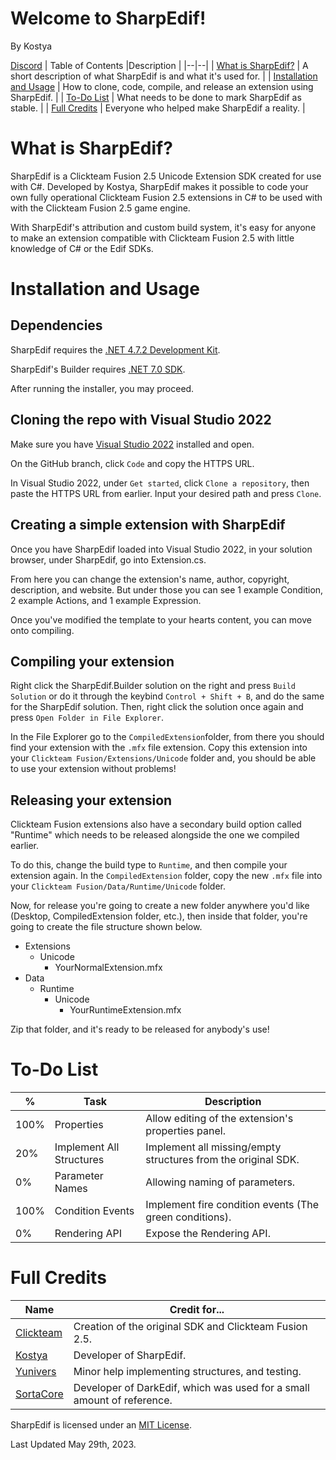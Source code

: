 
#  Welcome to SharpEdif!

By Kostya

[Discord](https://www.discord.com/invite/wsH3KNtvvJ)
| Table of Contents |Description  |
|--|--|
| [What is SharpEdif?](https://github.com/CTFAK/SharpEdif#what-is-sharpedif) | A short description of what SharpEdif is and what it's used for. |
| [Installation and Usage](https://github.com/CTFAK/SharpEdif#installation-and-usage)  | How to clone, code, compile, and release an extension using SharpEdif.  |
| [To-Do List](https://github.com/CTFAK/SharpEdif#to-do-list) | What needs to be done to mark SharpEdif as stable. |
| [Full Credits](https://github.com/CTFAK/SharpEdif#full-credits) | Everyone who helped make SharpEdif a reality. |

#  What is SharpEdif?

SharpEdif is a Clickteam Fusion 2.5 Unicode Extension SDK created for use with C#. Developed by Kostya, SharpEdif makes it possible to code your own fully operational Clickteam Fusion 2.5 extensions in C# to be used with with the Clickteam Fusion 2.5 game engine.

With SharpEdif's attribution and custom build system, it's easy for anyone to make an extension compatible with Clickteam Fusion 2.5 with little knowledge of C# or the Edif SDKs.

#  Installation and Usage

##  Dependencies

SharpEdif requires the [.NET 4.7.2 Development Kit](https://dotnet.microsoft.com/en-us/download/dotnet-framework/net472).

SharpEdif's Builder requires [.NET 7.0 SDK](https://dotnet.microsoft.com/en-us/download/dotnet/7.0).

After running the installer, you may proceed.

##  Cloning the repo with Visual Studio 2022

Make sure you have [Visual Studio 2022](https://visualstudio.microsoft.com/) installed and open.

On the GitHub branch, click `Code` and copy the HTTPS URL.

In Visual Studio 2022, under `Get started`, click `Clone a repository`, then paste the HTTPS URL from earlier. Input your desired path and press `Clone`.

##  Creating a simple extension with SharpEdif

Once you have SharpEdif loaded into Visual Studio 2022, in your solution browser, under SharpEdif, go into Extension.cs.

From here you can change the extension's name, author, copyright, description, and website. But under those you can see 1 example Condition, 2 example Actions, and 1 example Expression.

Once you've modified the template to your hearts content, you can move onto compiling.

##  Compiling your extension

Right click the SharpEdif.Builder solution on the right and press `Build Solution` or do it through the keybind `Control + Shift + B`, and do the same for the SharpEdif solution. Then, right click the solution once again and press `Open Folder in File Explorer`.

In the File Explorer go to the `CompiledExtension`folder, from there you should find your extension with the `.mfx` file extension. Copy this extension into your `Clickteam Fusion/Extensions/Unicode` folder and, you should be able to use your extension without problems!

##  Releasing your extension

Clickteam Fusion extensions also have a secondary build option called "Runtime" which needs to be released alongside the one we compiled earlier.

To do this, change the build type to `Runtime`, and then compile your extension again. In the `CompiledExtension` folder, copy the new `.mfx` file into your `Clickteam Fusion/Data/Runtime/Unicode` folder.

Now, for release you're going to create a new folder anywhere you'd like (Desktop, CompiledExtension folder, etc.), then inside that folder, you're going to create the file structure shown below.

 - Extensions
	 - Unicode
		 - YourNormalExtension.mfx
 - Data
	 - Runtime
		 - Unicode
			 - YourRuntimeExtension.mfx

Zip that folder, and it's ready to be released for anybody's use!

#  To-Do List

|%| Task |Description
|--|--|--|
| 100% | Properties | Allow editing of the extension's properties panel. |
| 20% | Implement All Structures | Implement all missing/empty structures from the original SDK. 
| 0% | Parameter Names | Allowing naming of parameters. |
| 100% | Condition Events | Implement fire condition events (The green conditions). |
| 0% | Rendering API | Expose the Rendering API. ||

#  Full Credits

|Name| Credit for... |
|--|--|
| [Clickteam](https://www.clickteam.com/) | Creation of the original SDK and Clickteam Fusion 2.5. |
| [Kostya](https://github.com/1987kostya1) | Developer of SharpEdif. |
| [Yunivers](https://github.com/AITYunivers) | Minor help implementing structures, and testing. |
| [SortaCore](https://github.com/SortaCore) | Developer of DarkEdif, which was used for a small amount of reference. |

SharpEdif is licensed under an [MIT License](https://github.com/CTFAK/SharpEdif/blob/master/LICENSE).

Last Updated May 29th, 2023.

